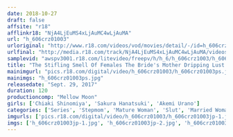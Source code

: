 ```yaml
---
date: 2018-10-27
draft: false
affsite: "r18"
afflinkr18: "NjA4LjEuMS4xLjAuMC4wLjAuMA"
url: "h_606crz01003"
urloriginal: "http://www.r18.com/videos/vod/movies/detail/-/id=h_606crz01003"
urlfinal: "http://media.r18.com/track/NjA4LjEuMS4xLjAuMC4wLjAuMA/videos/vod/movies/detail/-/id=h_606crz01003"
samplevid: "awspv3001.r18.com/litevideo/freepv/h/h_6/h_606crz1003/h_606crz1003_dmb_w.mp4"
title: "The Stifling Smell Of Females The Bride's Mother Dripping Lust Sakura Kazuki Chiaki Shinomiya Akemi Urano"
mainimgurl: "pics.r18.com/digital/video/h_606crz01003/h_606crz01003ps.jpg"
mainimgs: "h_606crz01003ps.jpg"
releasedate: "Sept. 29, 2017"
duration: 120
productioncomp: "Mellow Moon"
girls: ['Chiaki Shinomiya', 'Sakura Hanatsuki', 'Akemi Urano']
categories: ['Series', 'Stepmom', 'Mature Woman', 'Slut', 'Married Woman', 'Slender', 'Chubby', 'Blowjob', 'Hi-Def', 'Sale (limited time)']
imgurls: ['pics.r18.com/digital/video/h_606crz01003/h_606crz01003jp-1.jpg', 'pics.r18.com/digital/video/h_606crz01003/h_606crz01003jp-2.jpg', 'pics.r18.com/digital/video/h_606crz01003/h_606crz01003jp-3.jpg', 'pics.r18.com/digital/video/h_606crz01003/h_606crz01003jp-4.jpg', 'pics.r18.com/digital/video/h_606crz01003/h_606crz01003jp-5.jpg', 'pics.r18.com/digital/video/h_606crz01003/h_606crz01003jp-6.jpg', 'pics.r18.com/digital/video/h_606crz01003/h_606crz01003jp-7.jpg', 'pics.r18.com/digital/video/h_606crz01003/h_606crz01003jp-8.jpg', 'pics.r18.com/digital/video/h_606crz01003/h_606crz01003jp-9.jpg', 'pics.r18.com/digital/video/h_606crz01003/h_606crz01003jp-10.jpg', 'pics.r18.com/digital/video/h_606crz01003/h_606crz01003jp-11.jpg', 'pics.r18.com/digital/video/h_606crz01003/h_606crz01003jp-12.jpg', 'pics.r18.com/digital/video/h_606crz01003/h_606crz01003jp-13.jpg', 'pics.r18.com/digital/video/h_606crz01003/h_606crz01003jp-14.jpg', 'pics.r18.com/digital/video/h_606crz01003/h_606crz01003jp-15.jpg', 'pics.r18.com/digital/video/h_606crz01003/h_606crz01003jp-16.jpg', 'pics.r18.com/digital/video/h_606crz01003/h_606crz01003jp-17.jpg', 'pics.r18.com/digital/video/h_606crz01003/h_606crz01003jp-18.jpg', 'pics.r18.com/digital/video/h_606crz01003/h_606crz01003jp-19.jpg', 'pics.r18.com/digital/video/h_606crz01003/h_606crz01003jp-20.jpg']
imgs: ['h_606crz01003jp-1.jpg', 'h_606crz01003jp-2.jpg', 'h_606crz01003jp-3.jpg', 'h_606crz01003jp-4.jpg', 'h_606crz01003jp-5.jpg', 'h_606crz01003jp-6.jpg', 'h_606crz01003jp-7.jpg', 'h_606crz01003jp-8.jpg', 'h_606crz01003jp-9.jpg', 'h_606crz01003jp-10.jpg', 'h_606crz01003jp-11.jpg', 'h_606crz01003jp-12.jpg', 'h_606crz01003jp-13.jpg', 'h_606crz01003jp-14.jpg', 'h_606crz01003jp-15.jpg', 'h_606crz01003jp-16.jpg', 'h_606crz01003jp-17.jpg', 'h_606crz01003jp-18.jpg', 'h_606crz01003jp-19.jpg', 'h_606crz01003jp-20.jpg']
---
```

